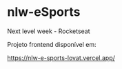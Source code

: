 # nlw-eSports

Next level week - Rocketseat

Projeto frontend disponível em:

https://nlw-e-sports-lovat.vercel.app/
